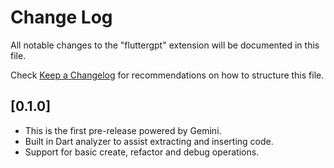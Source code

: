 # Change Log

All notable changes to the "fluttergpt" extension will be documented in this file.

Check [Keep a Changelog](http://keepachangelog.com/) for recommendations on how to structure this file.

## [0.1.0]

- This is the first pre-release powered by Gemini.
- Built in Dart analyzer to assist extracting and inserting code.
- Support for basic create, refactor and debug operations.